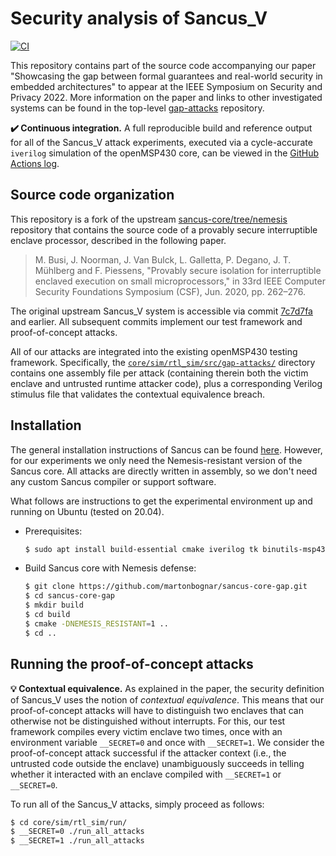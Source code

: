 # Security analysis of Sancus_V

[![CI](https://github.com/martonbognar/sancus-core-gap/actions/workflows/ci.yaml/badge.svg)](https://github.com/martonbognar/sancus-core-gap/actions/workflows/ci.yaml)

This repository contains part of the source code accompanying our paper
"Showcasing the gap between formal guarantees and real-world security in
embedded architectures" to appear at the IEEE Symposium on Security and Privacy 2022.
More information on the paper and links to other investigated systems can be
found in the top-level [gap-attacks](https://github.com/martonbognar/gap-attacks) repository.

**:heavy_check_mark: Continuous integration.** 
A full reproducible build and reference output for all of the Sancus_V attack
experiments, executed via a cycle-accurate `iverilog` simulation of the
openMSP430 core, can be viewed in the [GitHub Actions log](https://github.com/martonbognar/sancus-core-gap/actions).

## Source code organization

This repository is a fork of the upstream
[sancus-core/tree/nemesis](https://github.com/sancus-tee/sancus-core/tree/nemesis)
repository that contains the source code of a provably secure interruptible
enclave processor, described in the following paper.

> M. Busi, J. Noorman, J. Van Bulck, L. Galletta, P. Degano, J. T. Mühlberg and F. Piessens, "Provably secure isolation for interruptible
enclaved execution on small microprocessors," in 33rd IEEE Computer Security Foundations Symposium (CSF), Jun. 2020, pp. 262–276.

The original upstream Sancus_V system is accessible via commit
[7c7d7fa](https://github.com/martonbognar/sancus-core-gap/commit/7c7d7fa9360439360d1eff0d26135c3d93a4b846)
and earlier. All subsequent commits implement our test framework and
proof-of-concept attacks.

All of our attacks are integrated into the existing openMSP430 testing framework.
Specifically, the [`core/sim/rtl_sim/src/gap-attacks/`](core/sim/rtl_sim/src/gap-attacks) directory contains one
assembly file per attack (containing therein both the victim enclave and
untrusted runtime attacker code), plus a corresponding Verilog stimulus file
that validates the contextual equivalence breach.

## Installation

The general installation instructions of Sancus can be found [here](https://github.com/sancus-tee/sancus-main).
However, for our experiments we only need the Nemesis-resistant version of the Sancus core.
All attacks are directly written in assembly, so we don't need any custom Sancus compiler or support software.

What follows are instructions to get the experimental environment up and running on Ubuntu (tested on 20.04).

- Prerequisites:
  ```bash
  $ sudo apt install build-essential cmake iverilog tk binutils-msp430 gcc-msp430 msp430-libc msp430mcu expect-dev verilator
  ```
- Build Sancus core with Nemesis defense:
  ```bash
  $ git clone https://github.com/martonbognar/sancus-core-gap.git
  $ cd sancus-core-gap
  $ mkdir build
  $ cd build
  $ cmake -DNEMESIS_RESISTANT=1 ..
  $ cd ..
  ```

## Running the proof-of-concept attacks

**:bulb: Contextual equivalence.** 
As explained in the paper, the security definition of Sancus_V uses the notion
of _contextual equivalence_. This means that our proof-of-concept attacks will
have to distinguish two enclaves that can otherwise not be distinguished
without interrupts. For this, our test framework compiles every victim enclave
two times, once with an environment variable `__SECRET=0` and once with
`__SECRET=1`. We consider the proof-of-concept attack successful if the
attacker context (i.e., the untrusted code outside the enclave) unambiguously
succeeds in telling whether it interacted with an enclave compiled with
`__SECRET=1` or `__SECRET=0`.

To run all of the Sancus_V attacks, simply proceed as follows:

```bash
$ cd core/sim/rtl_sim/run/
$ __SECRET=0 ./run_all_attacks
$ __SECRET=1 ./run_all_attacks
```
